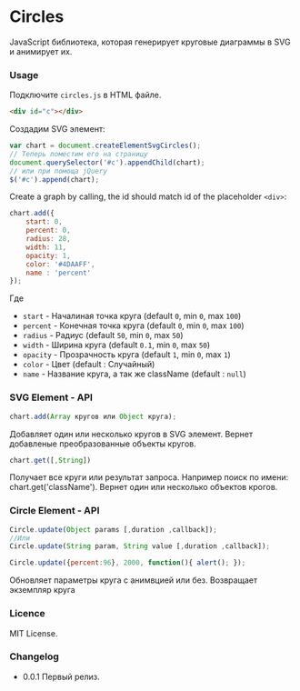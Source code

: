 # Circles

JavaScript библиотека, которая генерирует круговые диаграммы в SVG и анимирует их.

### Usage

Подключите `circles.js` в HTML файле.

```html
<div id="с"></div>
```

Создадим SVG элемент:

```js
var chart = document.createElementSvgCircles();
// Теперь поместим его на страницу
document.querySelector('#c').appendChild(chart);
// или при помоща jQuery 
$('#c').append(chart);
```



Create a graph by calling, the id should match id of the placeholder `<div>`:

```js
chart.add({
    start: 0,         
    percent: 0,      
    radius: 28,       
    width: 11,       
    opacity: 1,      
    color: '#4DAAFF', 
    name : 'percent'  
});
```

Где

* `start` 		    - Началиная точка круга (default `0`, min `0`, max `100`)
* `percent` 		- Конечная точка круга (default `0`, min `0`, max `100`)
* `radius` 		    - Радиус (default `50`, min `0`, max `50`)
* `width` 		    - Ширина круга (default `0.1`, min `0`, max `50`)
* `opacity` 		- Прозрачность круга (default `1`, min `0`, max `1`)
* `color` 		    - Цвет (default : Случайный)
* `name` 		    - Название круга, а так же className (default : `null`)



### SVG Element - API 

```js
chart.add(Array кругов или Object круга);
```

Добавляет один или несколько кругов в SVG элемент.
Вернет добавленые преобразованные объекты кругов.

```js
chart.get([,String])
```

Получает все круги или результат запроса. Например поиск по имени: chart.get('className'). 
Вернет один или несколько объектов крогов.


### Circle Element - API 

```js
Circle.update(Object params [,duration ,callback]);
//Или
Circle.update(String param, String value [,duration ,callback]);
```

```js
Circle.update({percent:96}, 2000, function(){ alert(); });
```
Обновляет параметры круга с анимвцией или без.
Возвращает экземпляр круга


### Licence

MIT License.

### Changelog

* 0.0.1    Первый релиз.

